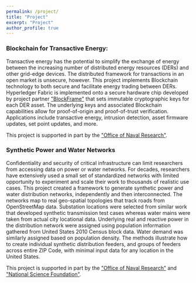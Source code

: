 ```yaml
---
permalink: /project/
title: "Project"
excerpt: "Project"
author_profile: true
---
```


### Blockchain for Transactive Energy: 
Transactive energy has the potential to simplify the exchange of energy between the increasing number of distributed energy resources (DERs) and other grid-edge devices. The distributed framework for transactions in an open market is unsecure, however. This project implements Blockchain technology to both secure and facilitate energy trading between DERs. Hyperledger Fabric is implemented onto a secure hardware chip developed by project partner ["BlockFrame"](http://www.blockframetech.com/) that sets immutable cryptographic keys for each DER asset. The underlying keys and associated Blockchain capabilities allow for proof-of-origin and proof-of-trust verification. Applications include transactive energy, intrusion detection, asset firmware updates, set point updates, and more.

This project is supported in part by the ["Office of Naval Research"](https://www.onr.navy.mil/).

### Synthetic Power and Water Networks
Confidentiality and security of critical infrastructure can limit researchers from accessing data on power or water networks. For decades, researchers have extensively used a small set of standardized networks with limited opportunity to experiment and scale their work to thousands of realistic use cases. This project created a framework to generate synthetic power and water distribution networks, independently and then interconnected. The networks map to real geo-spatial topologies that track roads from OpenStreetMap data. Substation locations were selected from similar work that developed synthetic transmission test cases whereas water mains were taken from actual city locational data. Underlying real and reactive power in the distribution network were assigned using population information gathered from United States 2010 Census block data. Water demand was similarly assigned based on population density. The methods illustrate how to create individual synthetic distribution feeders, and groups of feeders across entire ZIP Code, with minimal input data for any location in the United States.

This project is supported in part by the ["Office of Naval Research"](https://www.onr.navy.mil/) and ["National Science Foundation"](https://www.nsf.gov/). 

<!-- ### Optimized Scheduling:
- Formulated a scheduling strategy for information pushing system based on optimal stopping time theory to optimize the delay and energy efficiency.
- Designed Markov decision process (MDP) based multicast scheduling scheme in delay-constrained content-centric wireless networks while optimizing overall system cost.
- Proposed a periodic MDP-based online policy of battery charge scheduling for grid-connected photo-voltaic systems with the objective of minimizing the long-term energy cost purchased from the grid. 

### Mobile Edge Computing:
- Presented a Deep Reinforcement Learning- based approach for optimal computation offloading and resource allocation in multi-user multi-channel mobile edge computing (MEC) systems using Deep Deterministic Policy Gradient (DDPG) algorithm. 

## Bangladesh University of Engineering and Technology (Mar 2013 – Jul 2014)

### Image Processing and Pattern Recognition:
- Developed algorithms for human action recognition based on spatio-temporal variations of human silhouette while applying classification methods such as kNN and SVM.
- Designed schemes for lip contour extraction using morphological reconstruction based segmentation approach with k-means clustering.  -->
